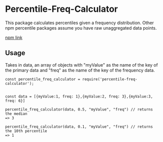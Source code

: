 # Percentile-Freq-Calculator

This package calculates percentiles given a frequency distribution. Other npm percentile packages assume you have raw unaggregated data points.

[npm link](https://www.npmjs.com/package/percentile-freq-calculator)

## Usage
Takes in data, an array of objects with "myValue" as the name of the key of the primary data and "freq" as the name of the key of the frequency data.

```
const percentile_freq_calculator = require('percentile-freq-calculator');


const data = [{myValue:1, freq: 1},{myValue:2, freq: 3},{myValue:3, freq: 6}]

percentile_freq_calculator(data, 0.5, "myValue", "freq") // returns the median
=> 3

percentile_freq_calculator(data, 0.1, "myValue", "freq") // returns the 10th percentile
=> 1


```
